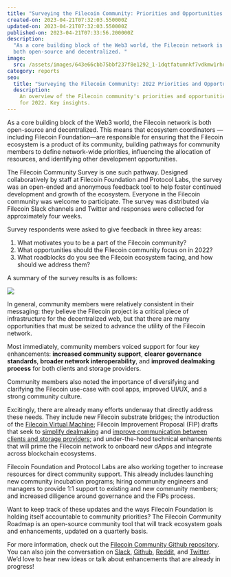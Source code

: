 ```yaml
---
title: "Surveying the Filecoin Community: Priorities and Opportunities for 2022"
created-on: 2023-04-21T07:32:03.550000Z
updated-on: 2023-04-21T07:32:03.550000Z
published-on: 2023-04-21T07:33:56.200000Z
description:
  "As a core building block of the Web3 world, the Filecoin network is
  both open-source and decentralized. "
image:
  src: /assets/images/643e66cbb75bbf237f8e1292_1-1dqtfatumnkf7vdkmw1rhq.png
category: reports
seo:
  title: "Surveying the Filecoin Community: 2022 Priorities and Opportunities"
  description:
    An overview of the Filecoin community's priorities and opportunities
    for 2022. Key insights.
---
```


As a core building block of the Web3 world, the Filecoin network is both open-source and decentralized. This means that ecosystem coordinators — including Filecoin Foundation––are responsible for ensuring that the Filecoin ecosystem is a product of its community, building pathways for community members to define network-wide priorities, influencing the allocation of resources, and identifying other development opportunities.

The Filecoin Community Survey is one such pathway. Designed collaboratively by staff at Filecoin Foundation and Protocol Labs, the survey was an open-ended and anonymous feedback tool to help foster continued development and growth of the ecosystem. Everyone in the Filecoin community was welcome to participate. The survey was distributed via Filecoin Slack channels and Twitter and responses were collected for approximately four weeks.

Survey respondents were asked to give feedback in three key areas:

1. What motivates you to be a part of the Filecoin community?
2. What opportunities should the Filecoin community focus on in 2022?
3. What roadblocks do you see the Filecoin ecosystem facing, and how should we address them?

A summary of the survey results is as follows:

![](/assets/images/64423bf3ba15285b944f316f_0-rcya83ml5udpq_ji.png)

In general, community members were relatively consistent in their messaging: they believe the Filecoin project is a critical piece of infrastructure for the decentralized web, but that there are many opportunities that must be seized to advance the utility of the Filecoin network.

Most immediately, community members voiced support for four key enhancements: **increased community support**, **clearer governance standards**, **broader network interoperability**, and **improved dealmaking process** for both clients and storage providers.

Community members also noted the importance of diversifying and clarifying the Filecoin use-case with cool apps, improved UI/UX, and a strong community culture.

Excitingly, there are already many efforts underway that directly address these needs. They include new Filecoin substrate bridges; the introduction of the [Filecoin Virtual Machine](https://filecoin.io/blog/posts/introducing-the-filecoin-virtual-machine/); Filecoin Improvement Proposal (FIP) drafts that seek to [simplify dealmaking](https://github.com/filecoin-project/FIPs/blob/master/FIPS/fip-0019.md) and [improve communication between clients and storage providers](https://github.com/filecoin-project/FIPs/discussions/254); and under-the-hood technical enhancements that will prime the Filecoin network to onboard new dApps and integrate across blockchain ecosystems.

Filecoin Foundation and Protocol Labs are also working together to increase resources for direct community support. This already includes launching new community incubation programs; hiring community engineers and managers to provide 1:1 support to existing and new community members; and increased diligence around governance and the FIPs process.

Want to keep track of these updates and the ways Filecoin Foundation is holding itself accountable to community priorities? The Filecoin Community Roadmap is an open-source community tool that will track ecosystem goals and enhancements, updated on a quarterly basis.

For more information, check out the [Filecoin Community Github repository](https://github.com/filecoin-project/community/discussions). You can also join the conversation on [Slack](http://filecoinproject.slack.com/), [Github](https://github.com/filecoin-project), [Reddit](https://www.reddit.com/r/filecoin/), and [Twitter](https://twitter.com/Filecoin). We’d love to hear new ideas or talk about enhancements that are already in progress!
